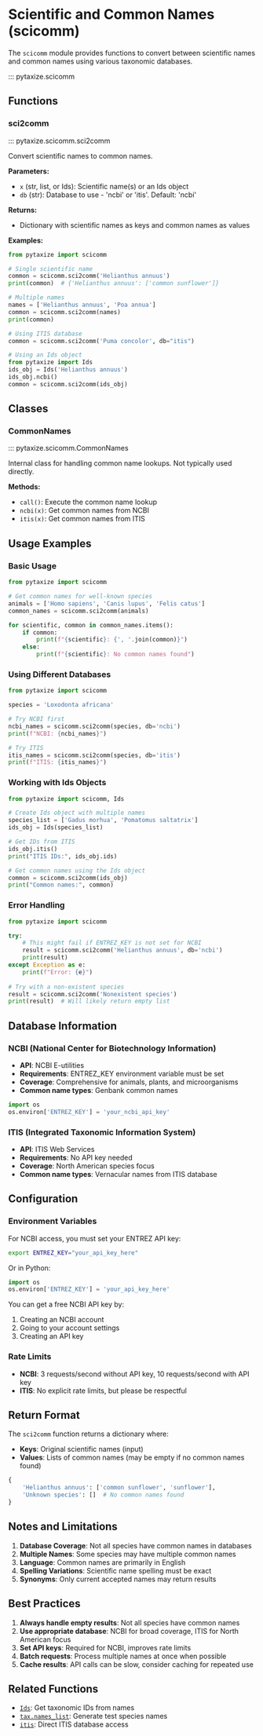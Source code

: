 # Scientific and Common Names (scicomm)

The `scicomm` module provides functions to convert between scientific names and common names using various taxonomic databases.

::: pytaxize.scicomm

## Functions

### sci2comm

::: pytaxize.scicomm.sci2comm

Convert scientific names to common names.

**Parameters:**

- `x` (str, list, or Ids): Scientific name(s) or an Ids object
- `db` (str): Database to use - 'ncbi' or 'itis'. Default: 'ncbi'

**Returns:**

- Dictionary with scientific names as keys and common names as values

**Examples:**

```python
from pytaxize import scicomm

# Single scientific name
common = scicomm.sci2comm('Helianthus annuus')
print(common)  # {'Helianthus annuus': ['common sunflower']}

# Multiple names
names = ['Helianthus annuus', 'Poa annua']
common = scicomm.sci2comm(names)
print(common)

# Using ITIS database
common = scicomm.sci2comm('Puma concolor', db="itis")

# Using an Ids object
from pytaxize import Ids
ids_obj = Ids('Helianthus annuus')
ids_obj.ncbi()
common = scicomm.sci2comm(ids_obj)
```

## Classes

### CommonNames

::: pytaxize.scicomm.CommonNames

Internal class for handling common name lookups. Not typically used directly.

**Methods:**

- `call()`: Execute the common name lookup
- `ncbi(x)`: Get common names from NCBI
- `itis(x)`: Get common names from ITIS

## Usage Examples

### Basic Usage

```python
from pytaxize import scicomm

# Get common names for well-known species
animals = ['Homo sapiens', 'Canis lupus', 'Felis catus']
common_names = scicomm.sci2comm(animals)

for scientific, common in common_names.items():
    if common:
        print(f"{scientific}: {', '.join(common)}")
    else:
        print(f"{scientific}: No common names found")
```

### Using Different Databases

```python
from pytaxize import scicomm

species = 'Loxodonta africana'

# Try NCBI first
ncbi_names = scicomm.sci2comm(species, db='ncbi')
print(f"NCBI: {ncbi_names}")

# Try ITIS
itis_names = scicomm.sci2comm(species, db='itis')
print(f"ITIS: {itis_names}")
```

### Working with Ids Objects

```python
from pytaxize import scicomm, Ids

# Create Ids object with multiple names
species_list = ['Gadus morhua', 'Pomatomus saltatrix']
ids_obj = Ids(species_list)

# Get IDs from ITIS
ids_obj.itis()
print("ITIS IDs:", ids_obj.ids)

# Get common names using the Ids object
common = scicomm.sci2comm(ids_obj)
print("Common names:", common)
```

### Error Handling

```python
from pytaxize import scicomm

try:
    # This might fail if ENTREZ_KEY is not set for NCBI
    result = scicomm.sci2comm('Helianthus annuus', db='ncbi')
    print(result)
except Exception as e:
    print(f"Error: {e}")
    
# Try with a non-existent species
result = scicomm.sci2comm('Nonexistent species')
print(result)  # Will likely return empty list
```

## Database Information

### NCBI (National Center for Biotechnology Information)

- **API**: NCBI E-utilities
- **Requirements**: ENTREZ_KEY environment variable must be set
- **Coverage**: Comprehensive for animals, plants, and microorganisms
- **Common name types**: Genbank common names

```python
import os
os.environ['ENTREZ_KEY'] = 'your_ncbi_api_key'
```

### ITIS (Integrated Taxonomic Information System)

- **API**: ITIS Web Services
- **Requirements**: No API key needed
- **Coverage**: North American species focus
- **Common name types**: Vernacular names from ITIS database

## Configuration

### Environment Variables

For NCBI access, you must set your ENTREZ API key:

```bash
export ENTREZ_KEY="your_api_key_here"
```

Or in Python:

```python
import os
os.environ['ENTREZ_KEY'] = 'your_api_key_here'
```

You can get a free NCBI API key by:
1. Creating an NCBI account
2. Going to your account settings
3. Creating an API key

### Rate Limits

- **NCBI**: 3 requests/second without API key, 10 requests/second with API key
- **ITIS**: No explicit rate limits, but please be respectful

## Return Format

The `sci2comm` function returns a dictionary where:

- **Keys**: Original scientific names (input)
- **Values**: Lists of common names (may be empty if no common names found)

```python
{
    'Helianthus annuus': ['common sunflower', 'sunflower'],
    'Unknown species': []  # No common names found
}
```

## Notes and Limitations

1. **Database Coverage**: Not all species have common names in databases
2. **Multiple Names**: Some species may have multiple common names
3. **Language**: Common names are primarily in English
4. **Spelling Variations**: Scientific name spelling must be exact
5. **Synonyms**: Only current accepted names may return results

## Best Practices

1. **Always handle empty results**: Not all species have common names
2. **Use appropriate database**: NCBI for broad coverage, ITIS for North American focus
3. **Set API keys**: Required for NCBI, improves rate limits
4. **Batch requests**: Process multiple names at once when possible
5. **Cache results**: API calls can be slow, consider caching for repeated use

## Related Functions

- [`Ids`](ids.md): Get taxonomic IDs from names
- [`tax.names_list`](tax.md#names_list): Generate test species names
- [`itis`](itis.md): Direct ITIS database access